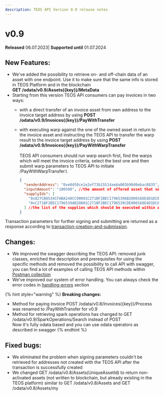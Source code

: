 ```yaml
---
description: TEOS API Version 0.9 release notes
---
```


# v0.9

**Released** 06.07.2023| **Supported until** 01.07.2024

## New Features:

* We've added the possibility to retrieve on- and off-chain data of an asset with one endpoint. Use it to make sure that the same info is stored in TEOS Platform and in the blockchain\
  **GET /odata/v0.9/Assets({key})/MetaData**
* Starting from this version TEOS API consumers can pay invoices in two ways:
  * with a direct transfer of an invoice asset from own address to the invoice target address by using **POST /odata/v0.9/Invoices({key})/PayWithTransfer**
  *   with executing warp against the one of the owned asset in return to the invoice asset and instructing the TEOS API to transfer the warp result to the invoice target address by using **POST /odata/v0.9/Invoices({key})/PayWithWarpTransfer**\
      \
      TEOS API consumers should run warp search first, find the warps which will meet the invoice criteria, select the best one and then submit warp parameters to TEOS API to initiate /PayWithWarpTransfer:\\

      ```json
      {
        "senderAddress": "0xe0450ce1e2ef73b15514ae6a003b90d0ebac8835", //address paying for the invoice
        "inputAmount": "100500", //the amount of offered asset that sender will pay, taken from the output of the WARP search result
        "supplyIds": [
          "0x827CB8534CFABA240CC90001C271BF2BEC1796539AB2000168E4D1DC000007C7",
          "0xC271BF2BEC1796539AB20001C271BF2BEC1796539CDE000168E4D1DC00000797"
        ] //the list of the supplies which should be executed within a selected warp
      }
      ```

Transaction parameters for further signing and submitting are returned as a response according to [transaction-creation-and-submission](../overview/dealing-with-blockchain-transactions/transaction-creation-and-submission/ "mention").

## Changes:

* We improved the swagger describing the TEOS API: removed junk classes, enriched the description and prerequisites for using the specific methods and removed the possibility to call API with swagger, you can find a lot of examples of calling TEOS API methods within [Postman collection](https://github.com/CoreLedger-TEOS/API)
* We've improved our system of error handling. You can always check the error codes in [handling-errors](../overview/handling-errors/ "mention") section

{% hint style="warning" %}
**Breaking changes:**

* Method for paying invoice POST /odata/v0.8/Invoices({key})/Process was renamed to /PayWithTransfer for v0.9
* Method for retrieving spark operations has changed to GET /odata/v0.9/SparkOperations/Search instead of POST\
  Now it's fully odata based and you can use odata operators as described in swagger
{% endhint %}

## Fixed bugs:

* We eliminated the problem when signing parameters couldn't be retrieved for addresses not created with the TEOS API after the transaction is successfully created
* We changed GET /odata/v0.8/Assets(UniqueAssetId) to return non-activated assets (not written to blockchain, but already existing in the TEOS platform) similar to GET /odata/v0.8/Assets and GET /odata/v0.8/Assets/my
